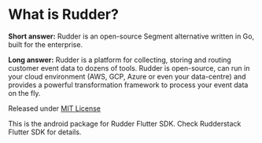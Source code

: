 # What is Rudder?

**Short answer:**
Rudder is an open-source Segment alternative written in Go, built for the enterprise.

**Long answer:**
Rudder is a platform for collecting, storing and routing customer event data to dozens of tools.
Rudder is open-source, can run in your cloud environment (AWS, GCP, Azure or even your data-centre)
and provides a powerful transformation framework to process your event data on the fly.

Released under [MIT License](https://opensource.org/licenses/MIT)

This is the android package for Rudder Flutter SDK. Check Rudderstack Flutter SDK for details.